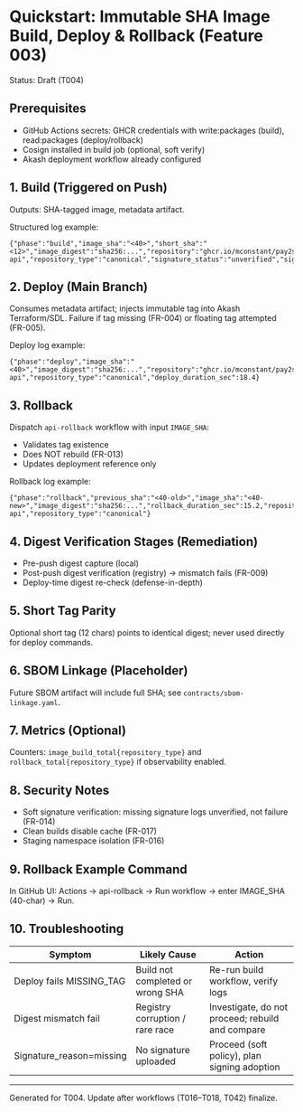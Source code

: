 # Quickstart: Immutable SHA Image Build, Deploy & Rollback (Feature 003)

Status: Draft (T004)

## Prerequisites
- GitHub Actions secrets: GHCR credentials with write:packages (build), read:packages (deploy/rollback)
- Cosign installed in build job (optional, soft verify)
- Akash deployment workflow already configured

## 1. Build (Triggered on Push)
Outputs: SHA-tagged image, metadata artifact.

Structured log example:
```
{"phase":"build","image_sha":"<40>","short_sha":"<12>","image_digest":"sha256:...","repository":"ghcr.io/mconstant/pay2slay-api","repository_type":"canonical","signature_status":"unverified","signature_reason":"missing","arch":"linux/amd64","build_duration_sec":42.18}
```

## 2. Deploy (Main Branch)
Consumes metadata artifact; injects immutable tag into Akash Terraform/SDL.
Failure if tag missing (FR-004) or floating tag attempted (FR-005).

Deploy log example:
```
{"phase":"deploy","image_sha":"<40>","image_digest":"sha256:...","repository":"ghcr.io/mconstant/pay2slay-api","repository_type":"canonical","deploy_duration_sec":18.4}
```

## 3. Rollback
Dispatch `api-rollback` workflow with input `IMAGE_SHA`:
- Validates tag existence
- Does NOT rebuild (FR-013)
- Updates deployment reference only

Rollback log example:
```
{"phase":"rollback","previous_sha":"<40-old>","image_sha":"<40-new>","image_digest":"sha256:...","rollback_duration_sec":15.2,"repository":"ghcr.io/mconstant/pay2slay-api","repository_type":"canonical"}
```

## 4. Digest Verification Stages (Remediation)
- Pre-push digest capture (local)
- Post-push digest verification (registry) → mismatch fails (FR-009)
- Deploy-time digest re-check (defense-in-depth)

## 5. Short Tag Parity
Optional short tag (12 chars) points to identical digest; never used directly for deploy commands.

## 6. SBOM Linkage (Placeholder)
Future SBOM artifact will include full SHA; see `contracts/sbom-linkage.yaml`.

## 7. Metrics (Optional)
Counters: `image_build_total{repository_type}` and `rollback_total{repository_type}` if observability enabled.

## 8. Security Notes
- Soft signature verification: missing signature logs unverified, not failure (FR-014)
- Clean builds disable cache (FR-017)
- Staging namespace isolation (FR-016)

## 9. Rollback Example Command
In GitHub UI: Actions → api-rollback → Run workflow → enter IMAGE_SHA (40-char) → Run.

## 10. Troubleshooting
| Symptom | Likely Cause | Action |
|---------|--------------|--------|
| Deploy fails MISSING_TAG | Build not completed or wrong SHA | Re-run build workflow, verify logs |
| Digest mismatch fail | Registry corruption / rare race | Investigate, do not proceed; rebuild and compare |
| Signature_reason=missing | No signature uploaded | Proceed (soft policy), plan signing adoption |

---
Generated for T004. Update after workflows (T016–T018, T042) finalize.
